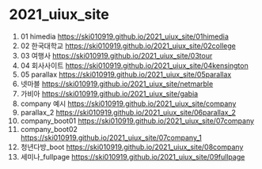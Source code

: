 # 2021_uiux_site
1. 01 himedia https://ski010919.github.io/2021_uiux_site/01himedia
1. 02 한국대학교 https://ski010919.github.io/2021_uiux_site/02college
1. 03 여행사 https://ski010919.github.io/2021_uiux_site/03tour
1. 04 회사사이트 https://ski010919.github.io/2021_uiux_site/04kensington
1. 05 parallax https://ski010919.github.io/2021_uiux_site/05parallax
1. 넷마블 https://ski010919.github.io/2021_uiux_site/netmarble
1. 가비아 https://ski010919.github.io/2021_uiux_site/gabia
1. company 예시 https://ski010919.github.io/2021_uiux_site/company
1. parallax_2 https://ski010919.github.io/2021_uiux_site/06parallax_2
1. company_boot01 https://ski010919.github.io/2021_uiux_site/07company
1. company_boot02 https://ski010919.github.io/2021_uiux_site/07company_1
1. 청년다방_boot https://ski010919.github.io/2021_uiux_site/08company
1. 세미나_fullpage https://ski010919.github.io/2021_uiux_site/09fullpage
